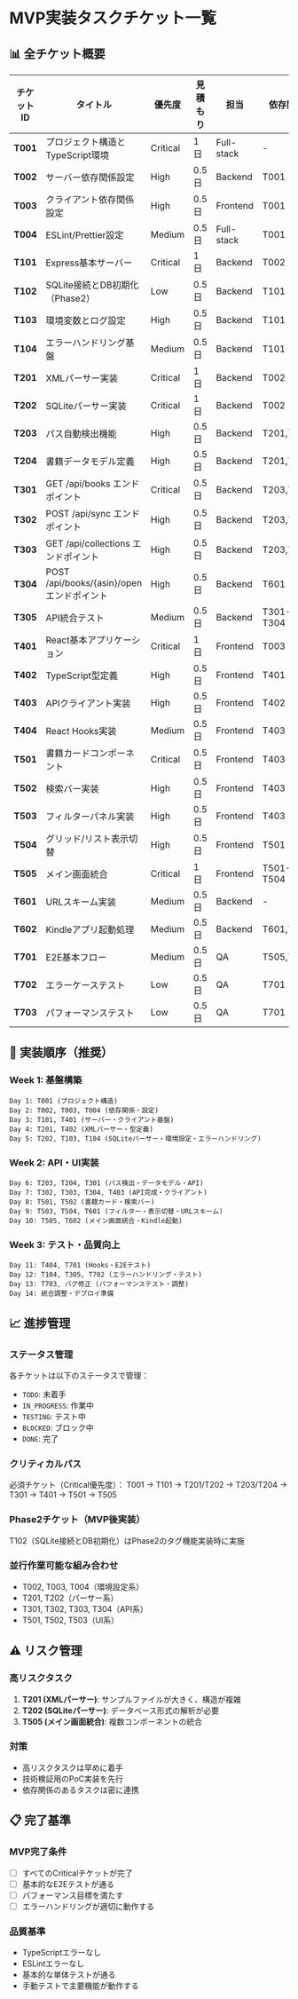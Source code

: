 # MVP実装タスクチケット一覧

## 📊 全チケット概要

| チケットID | タイトル | 優先度 | 見積もり | 担当 | 依存関係 |
|-----------|---------|--------|---------|------|---------|
| **T001** | プロジェクト構造とTypeScript環境 | Critical | 1日 | Full-stack | - |
| **T002** | サーバー依存関係設定 | High | 0.5日 | Backend | T001 |
| **T003** | クライアント依存関係設定 | High | 0.5日 | Frontend | T001 |
| **T004** | ESLint/Prettier設定 | Medium | 0.5日 | Full-stack | T001 |
| **T101** | Express基本サーバー | Critical | 1日 | Backend | T002 |
| **T102** | SQLite接続とDB初期化（Phase2） | Low | 0.5日 | Backend | T101 |
| **T103** | 環境変数とログ設定 | High | 0.5日 | Backend | T101 |
| **T104** | エラーハンドリング基盤 | Medium | 0.5日 | Backend | T101 |
| **T201** | XMLパーサー実装 | Critical | 1日 | Backend | T002 |
| **T202** | SQLiteパーサー実装 | Critical | 1日 | Backend | T002 |
| **T203** | パス自動検出機能 | High | 0.5日 | Backend | T201,T202 |
| **T204** | 書籍データモデル定義 | High | 0.5日 | Backend | T201,T202 |
| **T301** | GET /api/books エンドポイント | Critical | 0.5日 | Backend | T203,T204 |
| **T302** | POST /api/sync エンドポイント | High | 0.5日 | Backend | T203,T204 |
| **T303** | GET /api/collections エンドポイント | High | 0.5日 | Backend | T203,T204 |
| **T304** | POST /api/books/{asin}/open エンドポイント | High | 0.5日 | Backend | T601 |
| **T305** | API統合テスト | Medium | 0.5日 | Backend | T301-T304 |
| **T401** | React基本アプリケーション | Critical | 1日 | Frontend | T003 |
| **T402** | TypeScript型定義 | High | 0.5日 | Frontend | T401 |
| **T403** | APIクライアント実装 | High | 0.5日 | Frontend | T402 |
| **T404** | React Hooks実装 | Medium | 0.5日 | Frontend | T403 |
| **T501** | 書籍カードコンポーネント | Critical | 0.5日 | Frontend | T403 |
| **T502** | 検索バー実装 | High | 0.5日 | Frontend | T403 |
| **T503** | フィルターパネル実装 | High | 0.5日 | Frontend | T403 |
| **T504** | グリッド/リスト表示切替 | High | 0.5日 | Frontend | T501 |
| **T505** | メイン画面統合 | Critical | 1日 | Frontend | T501-T504 |
| **T601** | URLスキーム実装 | Medium | 0.5日 | Backend | - |
| **T602** | Kindleアプリ起動処理 | Medium | 0.5日 | Backend | T601,T304 |
| **T701** | E2E基本フロー | Medium | 0.5日 | QA | T505,T602 |
| **T702** | エラーケーステスト | Low | 0.5日 | QA | T701 |
| **T703** | パフォーマンステスト | Low | 0.5日 | QA | T701 |

## 🚀 実装順序（推奨）

### Week 1: 基盤構築
```
Day 1: T001 (プロジェクト構造)
Day 2: T002, T003, T004 (依存関係・設定)
Day 3: T101, T401 (サーバー・クライアント基盤)
Day 4: T201, T402 (XMLパーサー・型定義)
Day 5: T202, T103, T104 (SQLiteパーサー・環境設定・エラーハンドリング)
```

### Week 2: API・UI実装
```
Day 6: T203, T204, T301 (パス検出・データモデル・API)
Day 7: T302, T303, T304, T403 (API完成・クライアント)
Day 8: T501, T502 (書籍カード・検索バー)
Day 9: T503, T504, T601 (フィルター・表示切替・URLスキーム)
Day 10: T505, T602 (メイン画面統合・Kindle起動)
```

### Week 3: テスト・品質向上
```
Day 11: T404, T701 (Hooks・E2Eテスト)
Day 12: T104, T305, T702 (エラーハンドリング・テスト)
Day 13: T703, バグ修正 (パフォーマンステスト・調整)
Day 14: 統合調整・デプロイ準備
```

## 📈 進捗管理

### ステータス管理
各チケットは以下のステータスで管理：
- `TODO`: 未着手
- `IN_PROGRESS`: 作業中
- `TESTING`: テスト中
- `BLOCKED`: ブロック中
- `DONE`: 完了

### クリティカルパス
必須チケット（Critical優先度）：
T001 → T101 → T201/T202 → T203/T204 → T301 → T401 → T501 → T505

### Phase2チケット（MVP後実装）
T102（SQLite接続とDB初期化）はPhase2のタグ機能実装時に実施

### 並行作業可能な組み合わせ
- T002, T003, T004（環境設定系）
- T201, T202（パーサー系）
- T301, T302, T303, T304（API系）
- T501, T502, T503（UI系）

## ⚠️ リスク管理

### 高リスクタスク
1. **T201 (XMLパーサー)**: サンプルファイルが大きく、構造が複雑
2. **T202 (SQLiteパーサー)**: データベース形式の解析が必要
3. **T505 (メイン画面統合)**: 複数コンポーネントの統合

### 対策
- 高リスクタスクは早めに着手
- 技術検証用のPoC実装を先行
- 依存関係のあるタスクは密に連携

## 📋 完了基準

### MVP完了条件
- [ ] すべてのCriticalチケットが完了
- [ ] 基本的なE2Eテストが通る
- [ ] パフォーマンス目標を満たす
- [ ] エラーハンドリングが適切に動作する

### 品質基準
- TypeScriptエラーなし
- ESLintエラーなし
- 基本的な単体テストが通る
- 手動テストで主要機能が動作する